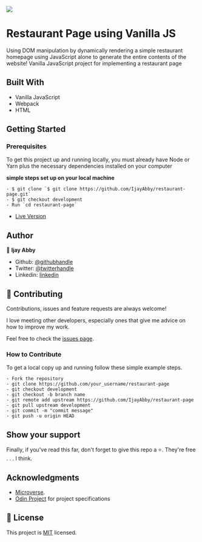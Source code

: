 ![](https://img.shields.io/badge/Microverse-blueviolet) 

# Restaurant Page using Vanilla JS
Using DOM manipulation by dynamically rendering a simple restaurant homepage using JavaScript alone to generate the entire contents of the website!
Vanilla JavaScript project for implementing a restaurant page 

## Built With

- Vanilla JavaScript
- Webpack
- HTML

## Getting Started

### Prerequisites

To get this project up and running locally, you must already have Node or Yarn plus the necessary dependencies installed on your computer

**simple steps set up on your local machine**

```
- $ git clone `$ git clone https://github.com/IjayAbby/restaurant-page.git`
- $ git checkout development
- Run `cd restaurant-page`
```

- [Live Version](https://quirky-poitras-33271d.netlify.app/)

<!-- ### Run Tests -->

## Author

👤 **Ijay Abby**

- Github: [@githubhandle](https://github.com/IjayAbby)
- Twitter: [@twitterhandle](https://twitter.com/Ijay_js)
- Linkedin: [linkedin](https://www.linkedin.com/in/ijayabby4/)

## 🤝 Contributing

Contributions, issues and feature requests are always welcome!

I love meeting other developers, especially ones that give me advice on how to improve my work.

Feel free to check the [issues page](https://github.com/IjayAbby/restaurant-page/issues).

### How to Contribute

To get a local copy up and running follow these simple example steps.

```
- Fork the repository
- git clone https://github.com/your_username/restaurant-page
- git checkout development
- git checkout -b branch name
- git remote add upstream https://github.com/IjayAbby/restaurant-page
- git pull upstream development
- git commit -m "commit message"
- git push -u origin HEAD
```

## Show your support

Finally, if you've read this far, don't forget to give this repo a ⭐️. They're free . . . I think.

## Acknowledgments

- [Microverse](https://microverse.org).
- [Odin Project](https://www.theodinproject.com/paths/full-stack-javascript/courses/javascript/lessons/restaurant-page) for project specifications

## 📝 License

This project is [MIT](https://github.com/IjayAbby/restaurant-page/blob/main/LICENSE) licensed.
